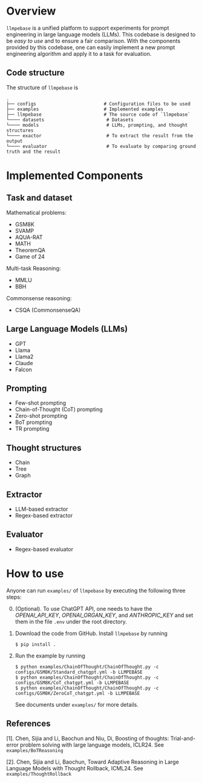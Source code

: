 # Overview
`llmpebase` is a unified platform to support experiments for prompt engineering in large language models (LLMs). This codebase is designed to be _easy to use_ and to ensure a fair comparison. With the components provided by this codebase, one can easily implement a new prompt engineering algorithm and apply it to a task for evaluation.

## Code structure
The structure of `llmpebase` is 

    .
    ├── configs                         # Configuration files to be used
    ├── examples                        # Implemented examples
    ├── llmpebase                       # The source code of `llmpebase`
    └──── datasets                       # Datasets
    └──── models                         # LLMs, prompting, and thought structures
    └──── exactor                        # To extract the result from the output 
    └──── evaluator                      # To evaluate by comparing ground truth and the result

# Implemented Components

## Task and dataset
Mathematical problems:

- GSM8K
- SVAMP
- AQUA-RAT
- MATH
- TheoremQA
- Game of 24

Multi-task Reasoning:

- MMLU
- BBH

Commonsense reasoning:

- CSQA (CommonsenseQA)


## Large Language Models (LLMs)

- GPT
- Llama
- Llama2
- Claude
- Falcon

## Prompting

- Few-shot prompting
- Chain-of-Thought (CoT) prompting
- Zero-shot prompting
- BoT prompting
- TR prompting

## Thought structures

- Chain 
- Tree
- Graph

## Extractor

- LLM-based extractor
- Regex-based extractor

## Evaluator

- Regex-based evaluator


# How to use 
Anyone can run `examples/` of `llmpebase` by executing the following three steps: 

0. (Optional). To use ChatGPT API, one needs to have the _OPENAI_API_KEY_, _OPENAI_ORGAN_KEY_, and _ANTHROPIC_KEY_ and set them in the file `.env` under the root directory.

1. Download the code from GitHub. Install `llmpebase` by running 
    ```console
    $ pip install .
    ```

2. Run the example by running 
    ```console
    $ python examples/ChainOfThought/ChainOfThought.py -c configs/GSM8K/Standard_chatgpt.yml -b LLMPEBASE
    $ python examples/ChainOfThought/ChainOfThought.py -c configs/GSM8K/CoT_chatgpt.yml -b LLMPEBASE
    $ python examples/ChainOfThought/ChainOfThought.py -c configs/GSM8K/ZeroCoT_chatgpt.yml -b LLMPEBASE
    ```
    See documents under `examples/` for more details.

## References

[1]. Chen, Sijia and Li, Baochun and Niu, Di, Boosting of thoughts: Trial-and-error problem solving with large language models, ICLR24. See `examples/BoTReasoning`

[2]. Chen, Sijia and Li, Baochun, Toward Adaptive Reasoning in Large Language Models with Thought Rollback, ICML24. See `examples/ThoughtRollback`
